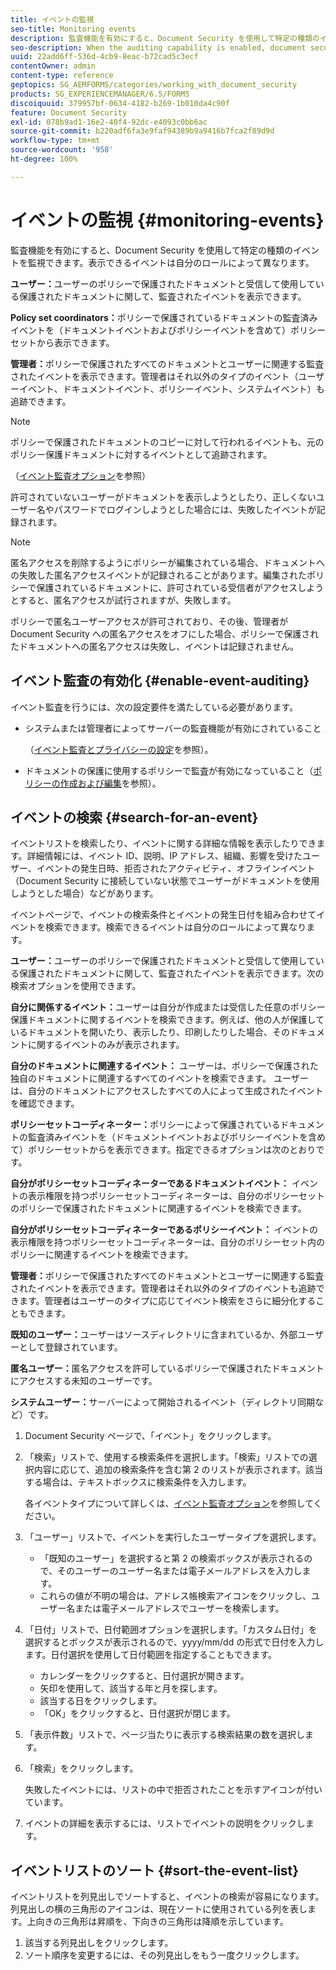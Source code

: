 ```yaml
---
title: イベントの監視
seo-title: Monitoring events
description: 監査機能を有効にすると、Document Security を使用して特定の種類のイベントを監視できます。Document Security を使用して、イベントリストを容易に検索およびソートできます。
seo-description: When the auditing capability is enabled, document security enables you to monitor certain types of events. You can easily search and sort the events list using the document security.
uuid: 22add6ff-536d-4cb9-8eac-b72cad5c3ecf
contentOwner: admin
content-type: reference
geptopics: SG_AEMFORMS/categories/working_with_document_security
products: SG_EXPERIENCEMANAGER/6.5/FORMS
discoiquuid: 379957bf-0634-4182-b269-1b010da4c90f
feature: Document Security
exl-id: 078b9ad1-16e2-40f4-92dc-e4093c0bb6ac
source-git-commit: b220adf6fa3e9faf94389b9a9416b7fca2f89d9d
workflow-type: tm+mt
source-wordcount: '958'
ht-degree: 100%

---
```


# イベントの監視 {#monitoring-events}

監査機能を有効にすると、Document Security を使用して特定の種類のイベントを監視できます。表示できるイベントは自分のロールによって異なります。

**ユーザー：**&#x200B;ユーザーのポリシーで保護されたドキュメントと受信して使用している保護されたドキュメントに関して、監査されたイベントを表示できます。

**Policy set coordinators：**&#x200B;ポリシーで保護されているドキュメントの監査済みイベントを（ドキュメントイベントおよびポリシーイベントを含めて）ポリシーセットから表示できます。

**管理者：**&#x200B;ポリシーで保護されたすべてのドキュメントとユーザーに関連する監査されたイベントを表示できます。管理者はそれ以外のタイプのイベント（ユーザーイベント、ドキュメントイベント、ポリシーイベント、システムイベント）も追跡できます。

>[!NOTE]
>
>ポリシーで保護されたドキュメントのコピーに対して行われるイベントも、元のポリシー保護ドキュメントに対するイベントとして追跡されます。

（[イベント監査オプション](/help/forms/using/admin-help/configuring-client-server-options.md#event-auditing-options)を参照）

許可されていないユーザーがドキュメントを表示しようとしたり、正しくないユーザー名やパスワードでログインしようとした場合には、失敗したイベントが記録されます。

>[!NOTE]
>
>匿名アクセスを削除するようにポリシーが編集されている場合、ドキュメントへの失敗した匿名アクセスイベントが記録されることがあります。編集されたポリシーで保護されているドキュメントに、許可されている受信者がアクセスしようとすると、匿名アクセスが試行されますが、失敗します。

ポリシーで匿名ユーザーアクセスが許可されており、その後、管理者が Document Security への匿名アクセスをオフにした場合、ポリシーで保護されたドキュメントへの匿名アクセスは失敗し、イベントは記録されません。

## イベント監査の有効化 {#enable-event-auditing}

イベント監査を行うには、次の設定要件を満たしている必要があります。

* システムまたは管理者によってサーバーの監査機能が有効にされていること

   （[イベント監査とプライバシーの設定](/help/forms/using/admin-help/configuring-client-server-options.md#configuring-event-auditing-and-privacy-settings)を参照）。

* ドキュメントの保護に使用するポリシーで監査が有効になっていること（[ポリシーの作成および編集](/help/forms/using/admin-help/creating-policies.md#creating-and-editing-policies)を参照）。

## イベントの検索 {#search-for-an-event}

イベントリストを検索したり、イベントに関する詳細な情報を表示したりできます。詳細情報には、イベント ID、説明、IP アドレス、組織、影響を受けたユーザー、イベントの発生日時、拒否されたアクティビティ、オフラインイベント（Document Security に接続していない状態でユーザーがドキュメントを使用しようとした場合）などがあります。

イベントページで、イベントの検索条件とイベントの発生日付を組み合わせてイベントを検索できます。検索できるイベントは自分のロールによって異なります。

**ユーザー：**&#x200B;ユーザーのポリシーで保護されたドキュメントと受信して使用している保護されたドキュメントに関して、監査されたイベントを表示できます。次の検索オプションを使用できます。

**自分に関係するイベント：**&#x200B;ユーザーは自分が作成または受信した任意のポリシー保護ドキュメントに関するイベントを検索できます。例えば、他の人が保護しているドキュメントを開いたり、表示したり、印刷したりした場合、そのドキュメントに関するイベントのみが表示されます。

**自分のドキュメントに関連するイベント：** ユーザーは、ポリシーで保護された独自のドキュメントに関連するすべてのイベントを検索できます。 ユーザーは、自分のドキュメントにアクセスしたすべての人によって生成されたイベントを確認できます。

**ポリシーセットコーディネーター：**&#x200B;ポリシーによって保護されているドキュメントの監査済みイベントを（ドキュメントイベントおよびポリシーイベントを含めて）ポリシーセットからを表示できます。指定できるオプションは次のとおりです。

**自分がポリシーセットコーディネーターであるドキュメントイベント：** イベントの表示権限を持つポリシーセットコーディネーターは、自分のポリシーセットのポリシーで保護されたドキュメントに関連するイベントを検索できます。

**自分がポリシーセットコーディネーターであるポリシーイベント：** イベントの表示権限を持つポリシーセットコーディネーターは、自分のポリシーセット内のポリシーに関連するイベントを検索できます。

**管理者：**&#x200B;ポリシーで保護されたすべてのドキュメントとユーザーに関連する監査されたイベントを表示できます。管理者はそれ以外のタイプのイベントも追跡できます。管理者はユーザーのタイプに応じてイベント検索をさらに細分化することもできます。

**既知のユーザー：**&#x200B;ユーザーはソースディレクトリに含まれているか、外部ユーザーとして登録されています。

**匿名ユーザー：**&#x200B;匿名アクセスを許可しているポリシーで保護されたドキュメントにアクセスする未知のユーザーです。

**システムユーザー：**&#x200B;サーバーによって開始されるイベント（ディレクトリ同期など）です。

1. Document Security ページで、「イベント」をクリックします。
1. 「検索」リストで、使用する検索条件を選択します。「検索」リストでの選択内容に応じて、追加の検索条件を含む第 2 のリストが表示されます。該当する場合は、テキストボックスに検索条件を入力します。

   各イベントタイプについて詳しくは、[イベント監査オプション](/help/forms/using/admin-help/configuring-client-server-options.md#event-auditing-options)を参照してください。

1. 「ユーザー」リストで、イベントを実行したユーザータイプを選択します。

   * 「既知のユーザー」を選択すると第 2 の検索ボックスが表示されるので、そのユーザーのユーザー名または電子メールアドレスを入力します。
   * これらの値が不明の場合は、アドレス帳検索アイコンをクリックし、ユーザー名または電子メールアドレスでユーザーを検索します。

1. 「日付」リストで、日付範囲オプションを選択します。「カスタム日付」を選択するとボックスが表示されるので、yyyy/mm/dd の形式で日付を入力します。日付選択を使用して日付範囲を指定することもできます。

   * カレンダーをクリックすると、日付選択が開きます。
   * 矢印を使用して、該当する年と月を探します。
   * 該当する日をクリックします。
   * 「OK」をクリックすると、日付選択が閉じます。

1. 「表示件数」リストで、ページ当たりに表示する検索結果の数を選択します。
1. 「検索」をクリックします。

   失敗したイベントには、リストの中で拒否されたことを示すアイコンが付いています。

1. イベントの詳細を表示するには、リストでイベントの説明をクリックします。

## イベントリストのソート {#sort-the-event-list}

イベントリストを列見出しでソートすると、イベントの検索が容易になります。列見出しの横の三角形のアイコンは、現在ソートに使用されている列を表します。上向きの三角形は昇順を、下向きの三角形は降順を示しています。

1. 該当する列見出しをクリックします。
1. ソート順序を変更するには、その列見出しをもう一度クリックします。
